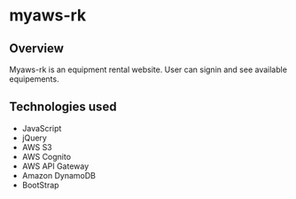 # myaws-rk

## Overview

Myaws-rk is an equipment rental website. User can signin and see available equipements.

## Technologies used

* JavaScript
* jQuery
* AWS S3
* AWS Cognito
* AWS API Gateway
* Amazon DynamoDB
* BootStrap